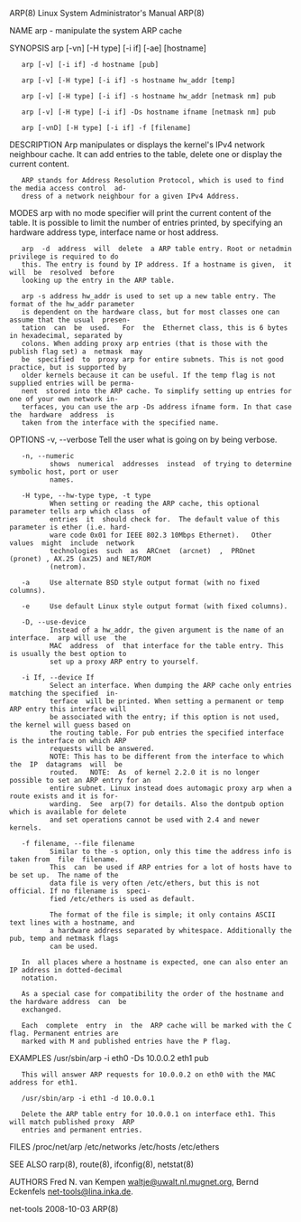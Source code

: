 ARP(8)                            Linux System Administrator's Manual                           ARP(8)

NAME
       arp - manipulate the system ARP cache

SYNOPSIS
       arp [-vn] [-H type] [-i if] [-ae] [hostname]

       arp [-v] [-i if] -d hostname [pub]

       arp [-v] [-H type] [-i if] -s hostname hw_addr [temp]

       arp [-v] [-H type] [-i if] -s hostname hw_addr [netmask nm] pub

       arp [-v] [-H type] [-i if] -Ds hostname ifname [netmask nm] pub

       arp [-vnD] [-H type] [-i if] -f [filename]

DESCRIPTION
       Arp  manipulates  or  displays the kernel's IPv4 network neighbour cache. It can add entries to
       the table, delete one or display the current content.

       ARP stands for Address Resolution Protocol, which is used to find the media access control  ad‐
       dress of a network neighbour for a given IPv4 Address.

MODES
       arp with no mode specifier will print the current content of the table. It is possible to limit
       the number of entries printed, by specifying an hardware address type, interface name  or  host
       address.

       arp  -d  address  will  delete  a ARP table entry. Root or netadmin privilege is required to do
       this. The entry is found by IP address. If a hostname is given,  it  will  be  resolved  before
       looking up the entry in the ARP table.

       arp -s address hw_addr is used to set up a new table entry. The format of the hw_addr parameter
       is dependent on the hardware class, but for most classes one can assume that the usual  presen‐
       tation  can  be  used.   For  the  Ethernet class, this is 6 bytes in hexadecimal, separated by
       colons. When adding proxy arp entries (that is those with the publish flag set) a  netmask  may
       be  specified  to  proxy arp for entire subnets. This is not good practice, but is supported by
       older kernels because it can be useful. If the temp flag is not supplied entries will be perma‐
       nent  stored into the ARP cache. To simplify setting up entries for one of your own network in‐
       terfaces, you can use the arp -Ds address ifname form. In that case  the  hardware  address  is
       taken from the interface with the specified name.

OPTIONS
       -v, --verbose
              Tell the user what is going on by being verbose.

       -n, --numeric
              shows  numerical  addresses  instead  of trying to determine symbolic host, port or user
              names.

       -H type, --hw-type type, -t type
              When setting or reading the ARP cache, this optional parameter tells arp which class  of
              entries  it  should check for.  The default value of this parameter is ether (i.e. hard‐
              ware code 0x01 for IEEE 802.3 10Mbps Ethernet).   Other  values  might  include  network
              technologies  such  as  ARCnet  (arcnet)  ,  PROnet  (pronet) , AX.25 (ax25) and NET/ROM
              (netrom).

       -a     Use alternate BSD style output format (with no fixed columns).

       -e     Use default Linux style output format (with fixed columns).

       -D, --use-device
              Instead of a hw_addr, the given argument is the name of an interface.  arp will use  the
              MAC  address  of  that interface for the table entry. This is usually the best option to
              set up a proxy ARP entry to yourself.

       -i If, --device If
              Select an interface. When dumping the ARP cache only entries matching the specified  in‐
              terface  will be printed. When setting a permanent or temp ARP entry this interface will
              be associated with the entry; if this option is not used, the kernel will guess based on
              the routing table. For pub entries the specified interface is the interface on which ARP
              requests will be answered.
              NOTE: This has to be different from the interface to which  the  IP  datagrams  will  be
              routed.   NOTE:  As  of kernel 2.2.0 it is no longer possible to set an ARP entry for an
              entire subnet. Linux instead does automagic proxy arp when a route exists and it is for‐
              warding.  See  arp(7) for details. Also the dontpub option which is available for delete
              and set operations cannot be used with 2.4 and newer kernels.

       -f filename, --file filename
              Similar to the -s option, only this time the address info is taken from  file  filename.
              This  can  be used if ARP entries for a lot of hosts have to be set up.  The name of the
              data file is very often /etc/ethers, but this is not official. If no filename is  speci‐
              fied /etc/ethers is used as default.

              The format of the file is simple; it only contains ASCII text lines with a hostname, and
              a hardware address separated by whitespace. Additionally the pub, temp and netmask flags
              can be used.

       In  all places where a hostname is expected, one can also enter an IP address in dotted-decimal
       notation.

       As a special case for compatibility the order of the hostname and the hardware address  can  be
       exchanged.

       Each  complete  entry  in  the  ARP cache will be marked with the C flag. Permanent entries are
       marked with M and published entries have the P flag.

EXAMPLES
       /usr/sbin/arp -i eth0 -Ds 10.0.0.2 eth1 pub

       This will answer ARP requests for 10.0.0.2 on eth0 with the MAC address for eth1.

       /usr/sbin/arp -i eth1 -d 10.0.0.1

       Delete the ARP table entry for 10.0.0.1 on interface eth1. This will match published proxy  ARP
       entries and permanent entries.

FILES
       /proc/net/arp
       /etc/networks
       /etc/hosts
       /etc/ethers

SEE ALSO
       rarp(8), route(8), ifconfig(8), netstat(8)

AUTHORS
       Fred N. van Kempen <waltje@uwalt.nl.mugnet.org>, Bernd Eckenfels <net-tools@lina.inka.de>.

net-tools                                     2008-10-03                                        ARP(8)
